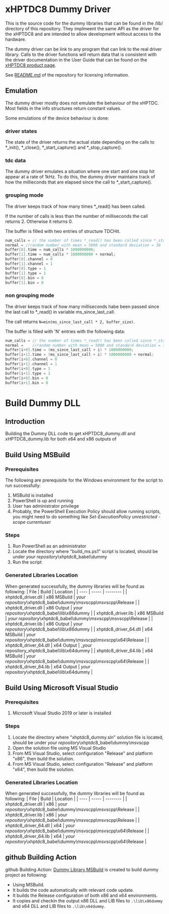 # xHPTDC8 Dummy Driver
This is the source code for the dummy libraries that can be found in the /lib/ directory of this repository.
They implmeent the same API as the driver for the xHPTDC8 and are intended to allow development without access to the hardware.

The dummy driver can be link to any program that can link to the real driver library. Calls to the driver functions will return data that is consistent with the driver documentation in the User Guide that can be found on the [xHPTDC8 product page](https://www.cronologic.de/products/tdcs/xhptdc8-pcie).

See [README.md](../README.md) of the repository for licensing information.

## Emulation
The dummy driver mostly does not emulate the behaviour of the xHPTDC. Most fields in the info structures return constant values.

Some emulations of the device behaviour is done:

### driver states
The state of the driver returns the actual state depending on the calls to *_init(), *_close(), *_start_capture() and *_stop_capture().

### tdc data
The dummy driver emulates a situation where one start and one stop hit appear at a rate of 1kHz. To do this, the dummy driver maintains track of how the millieconds that are elapsed since the call to *_start_capture().

### grouping mode
The driver keeps track of how many times *_read() has been called. 

If the number of calls is less than the number of milliseconds the call returns 2. Otherwise it returns 0.

The buffer is filled with two entries of structure TDCHit. 
```C++
num_calls = // the number of times *_read() has been called since *_start_capture()
normal = //random number with mean = 5000 and standard deviation = 30
buffer[0].time = num_calls * 1000000000;
buffer[1].time = num_calls * 1000000000 + normal;
buffer[0].channel = 0
buffer[1].channel = 1
buffer[0].type = 1
buffer[1].type = 1
buffer[0].bin = 0
buffer[1].bin = 0
```

### non grouping mode
The driver keeps track of how many milliseconds habe been passed since the last call to *_read() in variable ms_since_last_call.

The call returns `N=min(ms_since_last_call * 2, buffer_size)`.

The buffer is filled with 'N' entries with the following data:
```C++
num_calls = // the number of times *_read() has been called since *_start_capture()
normal =    //random number with mean = 5000 and standard deviation = 30
buffer[i+0].time = (ms_since_last_call + i) * 1000000000;
buffer[i+1].time = (ms_since_last_call + i) * 1000000000 + normal;
buffer[i+0].channel = 0
buffer[i+1].channel = 1
buffer[i+0].type = 1
buffer[i+1].type = 1
buffer[i+0].bin = 0
buffer[i+1].bin = 0
```

# Build Dummy DLL

## Introduction
Building the Dummy DLL code to get xHPTDC8_dummy.dll and xHPTDC8_dummy.lib for both x64 and x86 outputs of 

## Build Using MSBuild 

### Prerequisites
The following are prerequisite for the Windows environment for the script to run successfully:
1. MSBuild is installed 
2. PowerShell is up and running 
3. User has administrator privilege 
4. Probably, the PowerShell Execution Policy should allow running scripts, you might need to do something like _Set-ExecutionPolicy unrestricted -scope currentuser_  

### Steps 
1. Run PowerShell as an administrator 
2. Locate the directory where "build_ms.ps1" script is located, should be under _your repository_\xhptdc8_babel\dummy
3. Run the script

### Generated Libraries Location
When generated successfully, the dummy libraries will be found as following:
| File | Build | Location |
| ---- | ----- | -------- |
| xhptdc8_driver.dll | x86 MSBuild | _your repository_\xhptdc8_babel\dummy\msvscpp\msvscpp\Release |
| xhptdc8_driver.dll | x86 Output  | _your repository_\xhptdc8_babel\lib\x86dummy |
| xhptdc8_driver.lib | x86 MSBuild | _your repository_\xhptdc8_babel\dummy\msvscpp\msvscpp\Release |
| xhptdc8_driver.lib | x86 Output  | _your repository_\xhptdc8_babel\lib\x86dummy |
| xhptdc8_driver_64.dll | x64 MSBuild | _your repository_\xhptdc8_babel\dummy\msvscpp\msvscpp\x64\Release |
| xhptdc8_driver_64.dll | x64 Output  | _your repository_xhptdc8_babel\lib\x64dummy |
| xhptdc8_driver_64.lib | x64 MSBuild | _your repository_\xhptdc8_babel\dummy\msvscpp\msvscpp\x64\Release |
| xhptdc8_driver_64.lib | x64 Output  | _your repository_\xhptdc8_babel\lib\x64dummy |

## Build Using Microsoft Visual Studio

### Prerequisites
1. Microsoft Visual Studio 2019 or later is installed

### Steps 
1. Locate the directory where "xhptdc8_dummy.sln" solution file is located, should be under _your repository_\xhptdc8_babel\dummy\msvscpp
2. Open the solution file using MS Visual Studio
3. From MS Visual Studio, select configuration "Release" and platform "x86", then build the solution. 
4. From MS Visual Studio, select configuration "Release" and platform "x64", then build the solution. 

### Generated Libraries Location
When generated successfully, the dummy libraries will be found as following:
| File | Build | Location |
| ---- | ----- | -------- |
| xhptdc8_driver.dll | x86 | _your repository_\xhptdc8_babel\dummy\msvscpp\msvscpp\Release |
| xhptdc8_driver.lib | x86 | _your repository_\xhptdc8_babel\dummy\msvscpp\msvscpp\Release |
| xhptdc8_driver_64.dll | x64 | _your repository_\xhptdc8_babel\dummy\msvscpp\msvscpp\x64\Release |
| xhptdc8_driver_64.lib | x64 | _your repository_\xhptdc8_babel\dummy\msvscpp\msvscpp\x64\Release |

## github Building Action
github Building Action: [Dummy Library MSBuild](https://github.com/cronologic-de/xhptdc8_babel/actions/workflows/dummy_msbuild.yml) is created to build dummy project as following:
- Using MSBuild.
- It builds the code automatically with relevant code update.
- It builds the Release configuration of both x86 and x64 environments.
- It copies and checkin the output x86 DLL and LIB files to `.\lib\x86dummy` and x64 DLL and LIB files to `.\lib\x64dummy`.
